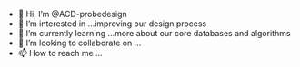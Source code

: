 - 👋 Hi, I’m @ACD-probedesign
- 👀 I’m interested in ...improving our design process
- 🌱 I’m currently learning ...more about our core databases and algorithms
- 💞️ I’m looking to collaborate on ...
- 📫 How to reach me ...

<!---
ACD-probedesign/ACD-probedesign is a ✨ special ✨ repository because its `README.md` (this file) appears on your GitHub profile.
You can click the Preview link to take a look at your changes.
--->
